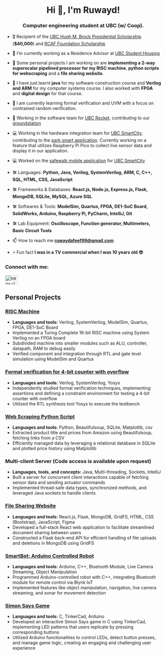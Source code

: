 <h1 align="center">Hi 👋, I'm Ruwayd!</h1>
<h3 align="center">Computer engineering student at UBC (w/ Coop).</h3>

- 🎖️ Recipient of the [UBC Hugh M. Brock Presidential Scholarship](https://students.ubc.ca/enrolment/finances/award-search/vancouver/non-academic-units/awards-financial-services/4677/) (**$40,000**) and [RCAF Foundation Scholarship](https://rcaffoundation.ca/portfolio-items/2022-student-scholarship-recipients/)

- 🔭 I’m currently working as a Residence Advisor at [UBC Student Housing](https://vancouver.housing.ubc.ca/residence-life/meet-the-team/)

- 🔭 Some personal projects I am working on are **implementing a 2-way superscalar pipelined processor for my RISC machine**, **python scripts for webscraping** and a **file sharing website**.

- 🌱 I have just learnt **java** for my software construction course and **Verilog and ARM** for my computer systems course. I also worked with **FPGA** and **digital design** for that course.

- 🌱 I am currently learning formal verification and UVM with a focus on contrained random verification.  

- 🚀 Working in the software team for [UBC Rocket](https://www.ubcrocket.com/), contributing to our [groundstation](https://github.com/UBC-Rocket/UBCRocketGroundStation)

- 💻 Working in the hardware integration team for [UBC SmartCity](https://ubcsmartcity.com/), contributing to the [park smart application](https://github.com/UBCSmartCity/ParkSmart). Currently working on a feature that utilizes Raspberry Pi Pico to collect live sensor data and display it in our application.

- 💻 Worked on the [safewalk mobile application](https://github.com/UBCSmartCity/UBC-Safewalk-App) for [UBC SmartCity](https://ubcsmartcity.com/)

- 🛠️ Languages: **Python, Java, Verilog, SystemVerilog, ARM, C, C++, SQL, HTML, CSS, JavaScript**

- 🛠️ Frameworks & Databases: **React.js, Node.js, Express.js, Flask, MongoDB, SQLite, MySQL, Azure SQL**

- 🛠️ Softwares & Tools: **ModelSim, Quartus, FPGA, DE1-SoC Board, SolidWorks, Arduino, Raspberry Pi, PyCharm, IntelliJ, Git**
  
- 🛠️ Lab Equipment: **Oscilloscope, Function generator, Multimeters, Basic Circuit Tools**

- 📫 How to reach me **ruwaydafeef99@gmail.com**

- ⚡ Fun fact **I was in a TV commercial when I was 10 years old 😎**

<h3 align="left">Connect with me:</h3>
<p align="left">
<a href="https://www.linkedin.com/in/mir-ruwayd-afeef/" target="blank"><img align="center" src="https://raw.githubusercontent.com/rahuldkjain/github-profile-readme-generator/master/src/images/icons/Social/linked-in-alt.svg" alt="https://www.linkedin.com/in/mir-ruwayd-afeef/" height="30" width="40" /></a>
</p>

## Personal Projects

### [RISC Machine](https://github.com/ruwayd99/Reduced-Instruction-Set-Computer)
- **Languages and tools:** Verilog, SystemVerilog, ModelSim, Quartus, FPGA, DE1-SoC Board
- Implemented a Turing Complete 16-bit RISC machine using System Verilog on an FPGA board
- Subdivided machine into smaller modules such as ALU, controller, datapath, RAM to debug easily
- Verified component and integration through RTL and gate level simulation using ModelSim and Quartus

### [Formal verification for 4-bit counter with overflow](https://github.com/ruwayd99/FormalVerification_for_Counter)
- **Languages and tools:** Verilog, SystemVerilog, Yosys
- Independently studied formal verification techniques, implementing assertions and defining a constraint environment for testing a 4-bit counter with overflow
- Utilized the RTL synthesis tool Yosys to execute the testbench

### [Web Scraping Python Script](https://github.com/ruwayd99/WebScraping_PythonScript)
- **Languages and tools:** Python, Beautifulsoup, SQLite, Matplotlib, csv
- Extracted product title and prices from Amazon using Beautifulsoup, fetching links from a CSV
- Efficiently managed data by leveraging a relational database in SQLite and plotted price history using Matplotlib

### Multi-client Server (Code access is available upon request)
- **Languages, tools, and concepts:** Java, Multi-threading, Sockets, IntelliJ
- Built a server for concurrent client interactions capable of fetching sensor data and sending actuator commands
- Implemented thread-safe data types, synchronized methods, and leveraged Java sockets to handle clients

### [File Sharing Website](https://github.com/ruwayd99/TutoringWebsite_Frontend)
- **Languages and tools:** React.js, Flask, MongoDB, GridFS, HTML, CSS (Bootstrap), JavaScript, Figma
- Developed a full-stack React web application to facilitate streamlined document sharing between users
- Constructed a Flask back-end API for efficient handling of file uploads and deletions in MongoDB using GridFS

### [SmartBot: Arduino Controlled Robot](https://drive.google.com/file/d/1AiMfbfdPu-Ufo2i7-Uf3s8SzfJ7lCihy/view?usp=sharing)
- **Languages and tools:** Arduino, C++, Bluetooth Module, Live Camera Streaming, Object Manipulation
- Programmed Arduino-controlled robot with C++, integrating Bluetooth module for remote control via Blynk IoT
- Implemented features like object manipulation, navigation, live camera streaming, and sonar for movement detection

### [Simon Says Game](https://github.com/ruwayd99/SimonSays-Game-TinkerCAD)
- **Languages and tools:** C, TinkerCad, Arduino
- Developed an interactive Simon Says game in C using TinkerCad, implementing LED patterns that users replicate by pressing corresponding buttons
- Utilized Arduino functionalities to control LEDs, detect button presses, and manage game logic, creating an engaging and challenging user experience

<!--
**ruwayd99/ruwayd99** is a ✨ _special_ ✨ repository because its `README.md` (this file) appears on your GitHub profile.

Here are some ideas to get you started:

- 🔭 I’m currently working on ...
- 🌱 I’m currently learning ...
- 👯 I’m looking to collaborate on ...
- 🤔 I’m looking for help with ...
- 💬 Ask me about ...
- 📫 How to reach me: ...
- 😄 Pronouns: ...
- ⚡ Fun fact: ...
-->
